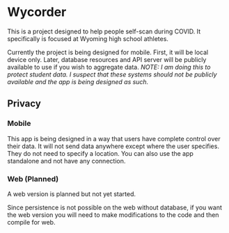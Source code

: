 # Wycorder

This is a project designed to help people self-scan during COVID. It specifically is focused at Wyoming high school athletes.

Currently the project is being designed for mobile. First, it will be local device only. Later, database resources and API server will be publicly available to use if you wish to aggregate data. *NOTE: I am doing this to protect student data. I suspect that these systems should not be publicly available and the app is being designed as such.*

## Privacy

### Mobile
This app is being designed in a way that users have complete control over their data. It will not send data anywhere except where the user specifies. They do not need to specify a location. You can also use the app standalone and not have any connection.

### Web (Planned)
A web version is planned but not yet started.

Since persistence is not possible on the web without database, if you want the web version you will need to make modifications to the code and then compile for web. 



